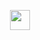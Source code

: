 <p>
 
 
 
 
</p>
<p align="center">
  <img src="https://github.githubassets.com/images/spinners/octocat-spinner-64.gif" width="32" height="32" />
</p>
 
 
 
 
